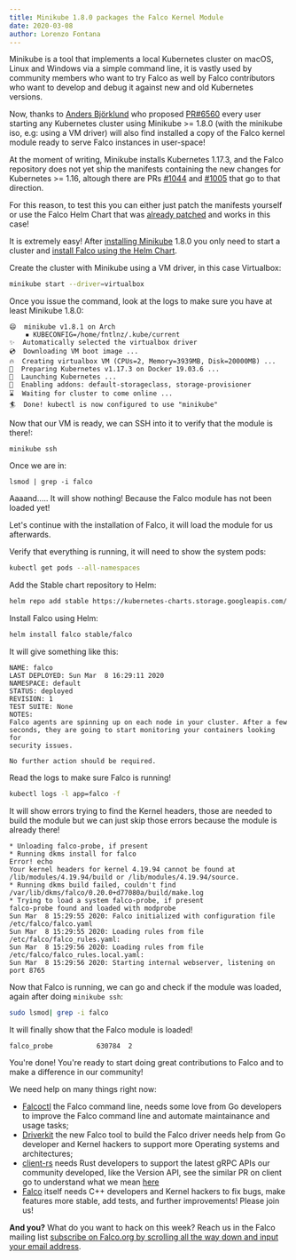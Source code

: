 ```yaml
---
title: Minikube 1.8.0 packages the Falco Kernel Module
date: 2020-03-08
author: Lorenzo Fontana
---
```


Minikube is a tool that implements a local Kubernetes cluster on macOS, Linux and Windows via a simple command line, it is
vastly used by community members who want to try Falco as well by Falco contributors who want to develop and debug it against new and old Kubernetes versions.

Now, thanks to [Anders Björklund](https://github.com/afbjorklund) who proposed [PR#6560](https://github.com/kubernetes/minikube/pull/6560) every user starting any Kubernetes cluster
using Minikube >= 1.8.0 (with the minikube iso, e.g: using a VM driver) will also find installed a copy of the Falco kernel module ready to serve Falco instances in user-space!

At the moment of writing, Minikube installs Kubernetes 1.17.3, and the Falco repository does not yet ship the manifests containing the new changes for
Kubernetes >= 1.16, altough there are PRs [#1044](https://github.com/falcosecurity/falco/pull/1044) and [#1005](https://github.com/falcosecurity/falco/pull/1005) that go to that direction.

For this reason, to test this you can either just patch the manifests yourself or use the Falco Helm Chart that was [already patched](https://github.com/helm/charts/pull/17339) and works in this case!

It is extremely easy! After [installing Minikube](https://minikube.sigs.k8s.io/docs/start/) 1.8.0 you only need to start a cluster and [install Falco using the Helm Chart](https://github.com/helm/charts/tree/master/stable/falco).


Create the cluster with Minikube using a VM driver, in this case Virtualbox:

```bash
minikube start --driver=virtualbox
```

Once you issue the command, look at the logs to make sure you have at least Minikube 1.8.0:

```
😄  minikube v1.8.1 on Arch 
    ▪ KUBECONFIG=/home/fntlnz/.kube/current
✨  Automatically selected the virtualbox driver
💿  Downloading VM boot image ...
🔥  Creating virtualbox VM (CPUs=2, Memory=3939MB, Disk=20000MB) ...
🐳  Preparing Kubernetes v1.17.3 on Docker 19.03.6 ...
🚀  Launching Kubernetes ... 
🌟  Enabling addons: default-storageclass, storage-provisioner
⌛  Waiting for cluster to come online ...
🏄  Done! kubectl is now configured to use "minikube"
```

Now that our VM is ready, we can SSH into it to verify that the module is there!:


```
minikube ssh
```

Once we are in:

```
lsmod | grep -i falco
```

Aaaand..... It will show nothing! Because the Falco module has not been loaded yet!

Let's continue with the installation of Falco, it will load the module for us afterwards.

Verify that everything is running, it will need to show the system pods:

```bash
kubectl get pods --all-namespaces
```

Add the Stable chart repository to Helm:

```bash
helm repo add stable https://kubernetes-charts.storage.googleapis.com/
```

Install Falco using Helm:

```bash
helm install falco stable/falco
```

It will give something like this:

```
NAME: falco
LAST DEPLOYED: Sun Mar  8 16:29:11 2020
NAMESPACE: default
STATUS: deployed
REVISION: 1
TEST SUITE: None
NOTES:
Falco agents are spinning up on each node in your cluster. After a few
seconds, they are going to start monitoring your containers looking for
security issues.

No further action should be required.
```

Read the logs to make sure Falco is running!


```bash
kubectl logs -l app=falco -f
```

It will show errors trying to find the Kernel headers, those are needed to build the module but we can just skip those errors because the module is already there!

```
* Unloading falco-probe, if present
* Running dkms install for falco
Error! echo
Your kernel headers for kernel 4.19.94 cannot be found at
/lib/modules/4.19.94/build or /lib/modules/4.19.94/source.
* Running dkms build failed, couldn't find /var/lib/dkms/falco/0.20.0+d77080a/build/make.log
* Trying to load a system falco-probe, if present
falco-probe found and loaded with modprobe
Sun Mar  8 15:29:55 2020: Falco initialized with configuration file /etc/falco/falco.yaml
Sun Mar  8 15:29:55 2020: Loading rules from file /etc/falco/falco_rules.yaml:
Sun Mar  8 15:29:56 2020: Loading rules from file /etc/falco/falco_rules.local.yaml:
Sun Mar  8 15:29:56 2020: Starting internal webserver, listening on port 8765
```

Now that Falco is running, we can go and check if the module was loaded, again after doing `minikube ssh`:


```bash
sudo lsmod| grep -i falco
```

It will finally show that the Falco module is loaded!

```
falco_probe           630784  2
```

You're done! You're ready to start doing great contributions to Falco and to make a difference in our community!

We need help on many things right now:

- [Falcoctl](https://github.com/falcosecurity/falcoctl) the Falco command line, needs some love from Go developers to improve the Falco command line and automate maintainance and usage tasks;
- [Driverkit](https://github.com/falcosecurity/driverkit) the new Falco tool to build the Falco driver needs help from Go developer and Kernel hackers to support more Operating systems and architectures;
- [client-rs](https://github.com/falcosecurity/client-rs) needs Rust developers to support the latest gRPC APIs our community developed, like the Version API, see the similar PR on client go to understand what we mean [here](https://github.com/falcosecurity/client-go/pull/33)
- [Falco](https://github.com/falcosecurity/falco) itself needs C++ developers and Kernel hackers to fix bugs, make features more stable, add tests, and further improvements! Please join us!


**And you?** What do you want to hack on this week? Reach us in the Falco mailing list [subscribe on Falco.org by scrolling all the way down and input your email address](https://falco.org/).

